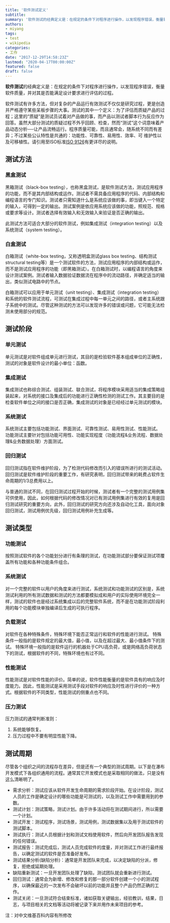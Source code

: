 ```yaml
---
title: '软件测试定义'
subtitle: 
summary: '软件测试的经典定义是：在规定的条件下对程序进行操作，以发现程序错误，衡量软件质量，并对其是否能满足设计要求进行评估的过程。'
authors:
- miyang
tags:
- test
- wikipedia
categories:
- 工作
date: "2017-12-29T14:58:23Z"
lastmod: "2020-04-17T00:00:00Z"
featured: false
draft: false
---
```


**软件测试**的经典定义是：在规定的条件下对程序进行操作，以发现程序错误，衡量软件质量，并对其是否能满足设计要求进行评估的过程。

软件测试有许多方法，但对复杂的产品运行有效测试不仅仅是研究过程，更是创造并严格遵守某些呆板步骤的大事。测试的其中一个定义：为了评估而质疑产品的过程；这里的“质疑”是测试员试着对产品做的事，而产品以测试者脚本行为反应作为回答。虽然大部分测试的质疑过程不外乎回顾、检查，然而“测试”这个词意味着产品动态分析──让产品流畅运行。程序质量可能，而且通常会，随系统不同而有差异；不过某些公认特性是共通的：功能性、可靠性、易用性、效率、可	维护性以及可移植性。请引用至ISO标准[ISO 9126](https://en.wikipedia.org/wiki/ISO/IEC_9126)有更详尽的说明。

## 测试方法

### 黑盒测试

黑箱测试（black-box testing），也称黑盒测试，是软件测试方法，测试应用程序的功能，而不是其内部结构或运作。测试者不需具备应用程序的代码、内部结构和编程语言的专门知识。测试者只需知道什么是系统应该做的事，即当键入一个特定的输入，可得到一定的输出。测试案例是依应用系统应该做的功能，照规范、规格或要求等设计。测试者选择有效输入和无效输入来验证是否正确的输出。

此测试方法可适合大部分的软件测试，例如集成测试（integration testing）以及系统测试（system testing）。

### 白盒测试

白箱测试（white-box testing，又称透明盒测试glass box testing、结构测试structural testing等）是一个测试软件的方法，测试应用程序的内部结构或运作，而不是测试应用程序的功能（即黑箱测试）。在白箱测试时，以编程语言的角度来设计测试案例。测试者输入数据验证数据流在程序中的流动路径，并确定适当的输出，类似测试电路中的节点。

白箱测试可以应用于单元测试（unit testing）、集成测试（integration testing）和系统的软件测试流程，可测试在集成过程中每一单元之间的路径，或者主系统跟子系统中的测试。尽管这种测试的方法可以发现许多的错误或问题，它可能无法检测未使用部分的规范。

## 测试阶段

### 单元测试

单元测试是对软件组成单元进行测试，其目的是检验软件基本组成单位的正确性，测试的对象是软件设计的最小单位：函数。

### 集成测试

集成测试也称综合测试、组装测试、联合测试，将程序模块采用适当的集成策略组装起来，对系统的接口及集成后的功能进行正确性检测的测试工作。其主要目的是检查软件单位之间的接口是否正确，集成测试的对象是已经经过单元测试的模块。

### 系统测试

系统测试主要包括功能测试、界面测试、可靠性测试、易用性测试、性能测试。 功能测试主要针对包括功能可用性、功能实现程度（功能流程&业务流程、数据处理&业务数据处理）方面测试。

### 回归测试

回归测试指在软件维护阶段，为了检测代码修改而引入的错误所进行的测试活动。回归测试是软件维护阶段的重要工作，有研究表明，回归测试带来的耗费占软件生命周期的1/3总费用以上。

与普通的测试不同，在回归测试过程开始的时候，测试者有一个完整的测试用例集可供使用，因此，如何根据代码的修改情况对已有测试用例集进行有效的复用是回归测试研究的重要方向，此外，回归测试的研究方向还涉及自动化工具，面向对象回归测试，测试用例优先级，回归测试用例补充生成等。

## 测试类型

### 功能测试

按照测试软件的各个功能划分进行有条理的测试，在功能测试部分要保证测试项覆盖所有功能和各种功能条件组合。

### 系统测试

对一个完整的软件以用户的角度来进行测试，系统测试和功能测试的区别是，系统测试利用的所有测试数据和测试的方法都要模拟成和用户的实际使用环境完全一样，测试的软件也是经过系统集成以后的完整软件系统，而不是在功能测试阶段利用的每个功能模块单独编译后生成的可执行程序。

### 负载测试

对软件在各种特殊条件，特殊环境下能否正常运行和软件的性能进行测试。
特殊条件一般指的是软件规定的最大值，最小值，以及在超过最大、最小值条件下的测试。
特殊环境一般指的是软件运行的机器处于CPU高负荷，或是网络高负荷状态下的测试，根据软件的不同，特殊环境也有过不同。

### 性能测试

性能测试是对软件性能的评价。简单的说，软件性能衡量的是软件具有的响应及时度能力。因此，性能测试是采用测试手段对软件的响应及时性进行评价的一种方式。根据软件的不同类型，性能测试的侧重点也不同。

### 压力测试

压力测试的通常判断准则：

1. 系统能够恢复。
2. 压力过程中不要有明显性能下降。

## 测试周期

尽管各个组织之间的流程存在差异，但是还有一个典型的测试周期。以下是在瀑布开发模式下各组织通用的流程。通常其它开发模式也是采取相同的做法，只是没有这么清晰明了。

- 需求分析：测试应该从软件开发生命周期的需求阶段开始。在设计阶段，测试人员的工作是确定设计的哪些功能是可测试的，以及测试工作中需要用到的参数。
- 测试计划：测试策略，测试计划。由于许多活动将在测试期间进行，所以需要一个计划。
- 测试开发：测试程序，测试场景，测试用例，测试数据集以及用于测试软件的测试脚本。
- 测试执行：测试人员根据计划和测试文档使用软件，然后向开发团队报告发现的任何错误。
- 测试报告：测试完成后，测试人员完成软件的度量，并对测试工作进行最终报告，以确定测试的软件是否准备好发布。
- 测试结果分析(缺陷分析)：通常是开发团队来完成，以决定缺陷的分派，修复，拒绝或延期处理。
- 缺陷重新测试：一旦开发团队处理了缺陷，测试团队就会重新进行测试。
- 回归测试：通常会为新增、修改和修复的那一部分软件创建一个小的测试程序，以确保最近的一次发布不会破坏以前的功能并且整个产品仍然正确的工作。
- 测试关闭：一旦测试符合结束标准，诸如获取关键输出，经验教训，结果，日志，与项目相关的文档等活动将被记录下来并用作未来项目的参考。

注：对中文维基百科内容有所修改